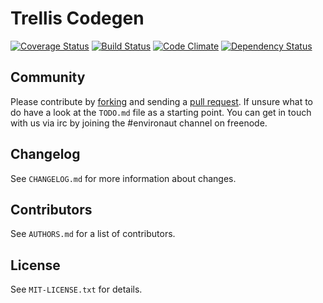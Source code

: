 # Trellis Codegen

[![Coverage Status](https://coveralls.io/repos/honeybee/trellis-codegen/badge.svg)](https://coveralls.io/r/honeybee/trellis-codegen)
[![Build Status](https://travis-ci.org/honeybee/trellis-codegen.svg?branch=master)](https://travis-ci.org/honeybee/trellis-codegen)
[![Code Climate](https://codeclimate.com/github/honeybee/trellis-codegen/badges/gpa.svg)](https://codeclimate.com/github/honeybee/trellis-codegen)
[![Dependency Status](https://www.versioneye.com/user/projects/558dd854316338001a000034/badge.svg?style=flat)](https://www.versioneye.com/user/projects/558dd854316338001a000034)

## Community

Please contribute by [forking](http://help.github.com/forking/) and sending a [pull request](http://help.github.com/pull-requests/).
If unsure what to do have a look at the `TODO.md` file as a starting point.
You can get in touch with us via irc by joining the #environaut channel on freenode.

## Changelog

See `CHANGELOG.md` for more information about changes.

## Contributors

See `AUTHORS.md` for a list of contributors.

## License

See `MIT-LICENSE.txt` for details.

